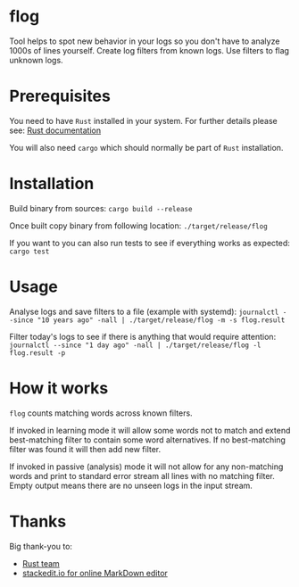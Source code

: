 # flog

Tool helps to spot new behavior in your logs so you don't have to analyze 1000s
of lines yourself. Create log filters from known logs. Use filters to flag unknown logs.

# Prerequisites

You need to have `Rust` installed in your system. For further details please see:
[Rust documentation](https://doc.rust-lang.org/)

You will also need `cargo` which should normally be part of `Rust` installation.

# Installation

Build binary from sources:
`cargo build --release`

Once built copy binary from following location:
`./target/release/flog`

If you want to you can also run tests to see if everything works as expected:
`cargo test`

# Usage

Analyse logs and save filters to a file (example with systemd):
`journalctl --since "10 years ago" -nall | ./target/release/flog -m -s flog.result`

Filter today's logs to see if there is anything that would require attention:
`journalctl --since "1 day ago" -nall | ./target/release/flog -l flog.result -p`

# How it works

`flog` counts matching words across known filters.

If invoked in learning mode it will allow some words not to match and extend
best-matching filter to contain some word alternatives. If no best-matching filter
was found it will then add new filter.

If invoked in passive (analysis) mode it will not allow for any non-matching words
and print to standard error stream all lines with no matching filter.
Empty output means there are no unseen logs in the input stream.

# Thanks
Big thank-you to:
- [Rust team](https://rust-lang.org/)
- [stackedit.io for online MarkDown editor](https://stackedit.io/app#)
